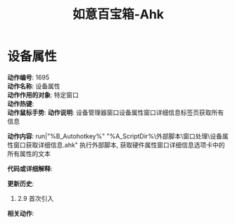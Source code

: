 ﻿---
layout: default
title: 如意百宝箱-Ahk
description: 如意百宝箱-Ahk 动作介绍
---
<link rel="stylesheet" href="../actions/css/atom-one-light.min.css">
<script src="../actions/js/highlight.min.js"></script>
<script>hljs.highlightAll();</script>

# [](#header-2) 设备属性
**动作编号**: 1695  
**动作名称**: 设备属性  
**动作作用的对象**: 特定窗口  
**动作热键**:  
**动作鼠标手势**: 
**动作说明**: 设备管理器窗口设备属性窗口详细信息标签页获取所有信息  

**动作内容**: run|"%B_Autohotkey%" "%A_ScriptDir%\外部脚本\窗口处理\设备属性窗口获取详细信息.ahk"
执行外部脚本, 获取硬件属性窗口详细信息选项卡中的所有属性的文本  

**代码或详细解释**:  


**更新历史**:  
1. 2.9 首次引入  

**相关动作**:  
